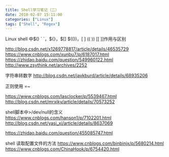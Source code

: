 ```yaml
---
title: Shell学习笔记（二）
date: 2018-02-07 15:11:00
categories: ["Linux"]
tags: ["Shell", "Regex"]
---
```


Linux shell 中$() ` `，${}，$[] $(())，[ ] (( )) [[ ]]作用与区别

<!-- more -->

http://blog.csdn.net/x1269778817/article/details/46535729
https://www.cnblogs.com/xunbu7/p/6187017.html
https://zhidao.baidu.com/question/549960122.html
http://www.zsythink.net/archives/2252

字符串转数字
http://blog.csdn.net/javkburd/article/details/68935206

正则使用 =~

https://www.cnblogs.com/lasclocker/p/5539467.html
http://blog.csdn.net/mrxiky/article/details/70573252

shell脚本中>/dev/null的含义
https://www.cnblogs.com/hanson1/p/7102201.html
http://blog.csdn.net/yasi_xi/article/details/8637069

https://zhidao.baidu.com/question/455085747.html


shell 读取配置文件的方法
https://www.cnblogs.com/binbinjx/p/5680214.html
https://www.cnblogs.com/ChinaHook/p/6754420.html